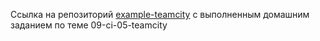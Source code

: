 Ссылка на репозиторий [example-teamcity](https://github.com/MPruts/example-teamcity) с выполненным домашним заданием по теме 09-ci-05-teamcity